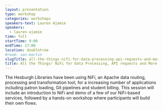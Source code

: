 ```yaml
---
layout: presentation
type: workshop
categories: workshops
speakers-text: Lauren Ajamie
speakers:
  - lauren-ajamie
time: full
startTime: 9:00
endTime: 17:00
location: doubletree
#room: san-martin
slugTitle: all-the-things-nifi-for-data-processing-api-requests-and-more-
title: All the Things! NiFi for Data Processing, API requests and More!
---
```

The Hesburgh Libraries have been using NiFi, an Apache data routing, processing and transformation tool, for a increasing number of applications including patron loading, Git pipelines and student billing. This session will include an introduction to NiFi and demo of a few of our NiFi-based services, followed by a hands-on workshop where participants will build their own flows.
